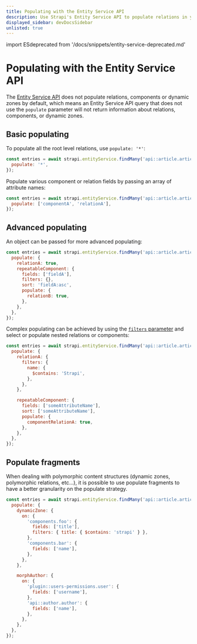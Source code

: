 ```yaml
---
title: Populating with the Entity Service API
description: Use Strapi's Entity Service API to populate relations in your queries.
displayed_sidebar: devDocsSidebar
unlisted: true
---
```


import ESdeprecated from '/docs/snippets/entity-service-deprecated.md'

# Populating with the Entity Service API

<ESdeprecated />

The [Entity Service API](/dev-docs/api/entity-service) does not populate relations, components or dynamic zones by default, which means an Entity Service API query that does not use the `populate` parameter will not return information about relations, components, or dynamic zones.

## Basic populating

To populate all the root level relations, use `populate: '*'`:

```js
const entries = await strapi.entityService.findMany('api::article.article', {
  populate: '*',
});
```

Populate various component or relation fields by passing an array of attribute names:

```js
const entries = await strapi.entityService.findMany('api::article.article', {
  populate: ['componentA', 'relationA'],
});
```

## Advanced populating

An object can be passed for more advanced populating:

```js
const entries = await strapi.entityService.findMany('api::article.article', {
  populate: {
    relationA: true,
    repeatableComponent: {
      fields: ['fieldA'],
      filters: {},
      sort: 'fieldA:asc',
      populate: {
        relationB: true,
      },
    },
  },
});
```

Complex populating can be achieved by using the [`filters` parameter](/dev-docs/api/entity-service/filter) and select or populate nested relations or components:

```js
const entries = await strapi.entityService.findMany('api::article.article', {
  populate: {
    relationA: {
      filters: {
        name: {
          $contains: 'Strapi',
        },
      },
    },

    repeatableComponent: {
      fields: ['someAttributeName'],
      sort: ['someAttributeName'],
      populate: {
        componentRelationA: true,
      },
    },
  },
});
```

## Populate fragments

When dealing with polymorphic content structures (dynamic zones, polymorphic relations, etc...), it is possible to use populate fragments to have a better granularity on the populate strategy.

```js
const entries = await strapi.entityService.findMany('api::article.article', {
  populate: {
    dynamicZone: {
      on: {
        'components.foo': {
          fields: ['title'],
          filters: { title: { $contains: 'strapi' } },
        },
        'components.bar': {
          fields: ['name'],
        },
      },
    },

    morphAuthor: {
      on: {
        'plugin::users-permissions.user': {
          fields: ['username'],
        },
        'api::author.author': {
          fields: ['name'],
        },
      },
    },
  },
});
```
